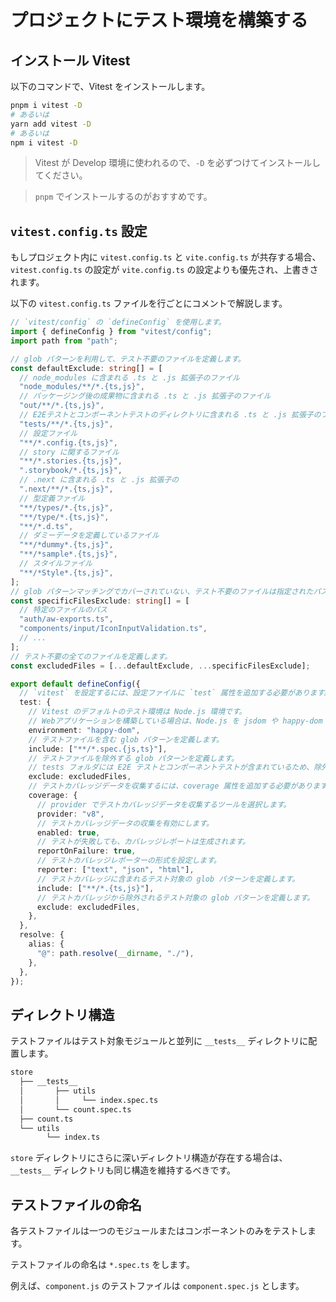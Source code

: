 # プロジェクトにテスト環境を構築する

## インストール Vitest

以下のコマンドで、Vitest をインストールします。

```bash
pnpm i vitest -D
# あるいは
yarn add vitest -D
# あるいは
npm i vitest -D
```

> Vitest が Develop 環境に使われるので、`-D` を必ずつけてインストールしてください。

> `pnpm` でインストールするのがおすすめです。

## `vitest.config.ts` 設定

もしプロジェクト内に `vitest.config.ts` と `vite.config.ts` が共存する場合、`vitest.config.ts` の設定が `vite.config.ts` の設定よりも優先され、上書きされます。

以下の `vitest.config.ts` ファイルを行ごとにコメントで解説します。

```ts
// `vitest/config` の `defineConfig` を使用します。
import { defineConfig } from "vitest/config";
import path from "path";

// glob パターンを利用して、テスト不要のファイルを定義します。
const defaultExclude: string[] = [
  // node_modules に含まれる .ts と .js 拡張子のファイル
  "node_modules/**/*.{ts,js}",
  // パッケージング後の成果物に含まれる .ts と .js 拡張子のファイル
  "out/**/*.{ts,js}",
  // E2Eテストとコンポーネントテストのディレクトリに含まれる .ts と .js 拡張子のファイル
  "tests/**/*.{ts,js}",
  // 設定ファイル
  "**/*.config.{ts,js}",
  // story に関するファイル
  "**/*.stories.{ts,js}",
  ".storybook/*.{ts,js}",
  // .next に含まれる .ts と .js 拡張子の
  ".next/**/*.{ts,js}",
  // 型定義ファイル
  "**/types/*.{ts,js}",
  "**/type/*.{ts,js}",
  "**/*.d.ts",
  // ダミーデータを定義しているファイル
  "**/*dummy*.{ts,js}",
  "**/*sample*.{ts,js}",
  // スタイルファイル
  "**/*Style*.{ts,js}",
];
// glob パターンマッチングでカバーされていない、テスト不要のファイルは指定されたパスで除外します。
const specificFilesExclude: string[] = [
  // 特定のファイルのパス
  "auth/aw-exports.ts",
  "components/input/IconInputValidation.ts",
  // ...
];
// テスト不要の全てのファイルを定義します。
const excludedFiles = [...defaultExclude, ...specificFilesExclude];

export default defineConfig({
  // `vitest` を設定するには、設定ファイルに `test` 属性を追加する必要があります。
  test: {
    // Vitest のデフォルトのテスト環境は Node.js 環境です。
    // Webアプリケーションを構築している場合は、Node.js を jsdom や happy-dom などのブラウザライクな環境に置き換えることができます。
    environment: "happy-dom",
    // テストファイルを含む glob パターンを定義します。
    include: ["**/*.spec.{js,ts}"],
    // テストファイルを除外する glob パターンを定義します。
    // tests フォルダには E2E テストとコンポーネントテストが含まれているため、除外されます。
    exclude: excludedFiles,
    // テストカバレッジデータを収集するには、coverage 属性を追加する必要があります。
    coverage: {
      // provider でテストカバレッジデータを収集するツールを選択します。
      provider: "v8",
      // テストカバレッジデータの収集を有効にします。
      enabled: true,
      // テストが失敗しても、カバレッジレポートは生成されます。
      reportOnFailure: true,
      // テストカバレッジレポーターの形式を設定します。
      reporter: ["text", "json", "html"],
      // テストカバレッジに含まれるテスト対象の glob パターンを定義します。
      include: ["**/*.{ts,js}"],
      // テストカバレッジから除外されるテスト対象の glob パターンを定義します。
      exclude: excludedFiles,
    },
  },
  resolve: {
    alias: {
      "@": path.resolve(__dirname, "./"),
    },
  },
});
```

## ディレクトリ構造

テストファイルはテスト対象モジュールと並列に `__tests__` ディレクトリに配置します。

```bash
store
  ├── __tests__
  │       ├── utils
  │       │     └── index.spec.ts
  │       └── count.spec.ts
  ├── count.ts
  └── utils
        └── index.ts
```

`store` ディレクトリにさらに深いディレクトリ構造が存在する場合は、`__tests__` ディレクトリも同じ構造を維持するべきです。

## テストファイルの命名

各テストファイルは一つのモジュールまたはコンポーネントのみをテストします。

テストファイルの命名は `*.spec.ts` をします。

例えば、`component.js` のテストファイルは `component.spec.js` とします。
